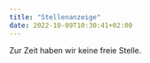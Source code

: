 ```yaml
---
title: "Stellenanzeige"
date: 2022-10-09T10:30:41+02:00
---
```


Zur Zeit haben wir keine freie Stelle.
